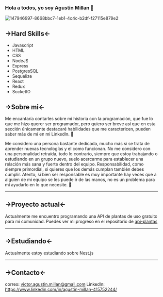 ### Hola a todos, yo soy Agustin Millan 👋

![147946997-8668bbc7-1eb1-4c4c-b2df-f27115e879e2](https://user-images.githubusercontent.com/106900785/205709497-c82ebcc0-5c79-451a-a58b-77a649d51cfc.gif)



## →Hard Skills←
- Javascript
- HTML
- CSS
- NodeJS
- Express
- PostgresSQL
- Sequelize
- React
- Redux 
- SocketIO
## →Sobre mi←

 Me encantaría contarles sobre mi historia con la programación, que fue lo que me hizo querer ser programador, pero quiero ser breve así que en esta sección únicamente destacaré habilidades que me caractericen, pueden saber más de mí en mi LinkedIn. 🤗
 
 Me considero una persona bastante dedicada, mucho más si se trata de aprender nuevas tecnologías y el como funcionan. No me considero con una personalidad retraída, todo lo contrario, siempre que estoy trabajando o estudiando en un grupo nuevo, suelo acercarme para establecer una relación más sana y fuerte dentro del equipo. Responsabilidad, como siempre primordial, si quieres que los demás cumplan también debes cumplir. Atento, si bien ser responsable es muy importante hay veces que a alguien de mi equipo se les puede ir de las manos, no es un problema para mí ayudarlo en lo que necesite. 💼
 
  -------------
  
  ## →Proyecto actual←
  
  Actualmente me encuentro programando una API de plantas de uso gratuito para mi comunidad. Puedes ver mi progreso en el repositorio de [api-plantas](http://https://github.com/AgustinMillan/api-plantas "api-plantas")
  
  -------------
  
  ## →Estudiando←
  
   Actualmente estoy estudiando sobre Nest.js
   
  -------------

  ## →Contacto←
correo: victor.agustin.millan@gmail.com
LinkedIn: https://www.linkedin.com/in/agustin-millan-415752244/
